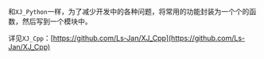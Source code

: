


和``XJ_Python``一样，为了减少开发中的各种问题，将常用的功能封装为一个个的函数，然后写到一个模块中。

详见``XJ_Cpp``：[https://github.com/Ls-Jan/XJ_Cpp](https://github.com/Ls-Jan/XJ_Cpp)




